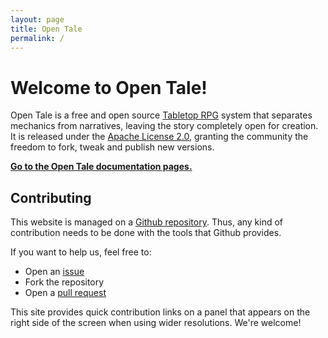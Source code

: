 ```yaml
---
layout: page
title: Open Tale
permalink: /
---
```


# Welcome to Open Tale!

Open Tale is a free and open source [Tabletop RPG][ttrpg] system that
separates mechanics from narratives, leaving the story completely open for
creation. It is released under the [Apache License 2.0][apache], granting the
community the freedom to fork, tweak and publish new versions.

[**Go to the Open Tale documentation pages.**](docs)

## Contributing

This website is managed on a [Github repository][repository]. Thus, any kind of
contribution needs to be done with the tools that Github provides.

If you want to help us, feel free to:

* Open an [issue][issue]
* Fork the repository
* Open a [pull request][pull-request]

This site provides quick contribution links on a panel that appears on the right
side of the screen when using wider resolutions. We're welcome!

[ttrpg]: https://en.wikipedia.org/wiki/Tabletop_role-playing_game
[open-legend]: https://openlegendrpg.com/
[apache]: http://www.apache.org/licenses/LICENSE-2.0
[repository]: https://github.com/open-tale/open-tale.github.io
[issue]: https://github.com/open-tale/open-tale.github.io/issues
[pull-request]: https://github.com/open-tale/open-tale.github.io/pulls

